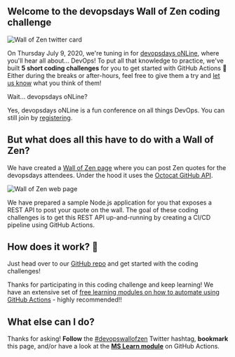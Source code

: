 ## Welcome to the devopsdays Wall of Zen coding challenge

![Wall of Zen twitter card](./assets/devopswallofzentwitter-lowres.png)

On Thursday July 9, 2020, we're tuning in for [devopsdays oNLine](https://devopsdays.org/events/2020-amsterdam/welcome/), where you'll hear all about... DevOps! To put all that knowledge to practice, we've built **5 short coding challenges** for you to get started with GitHub Actions 🚀 
Either during the breaks or after-hours, feel free to give them a try and [let us know](https://twitter.com/msdev_we) what you think of them!

Wait... devopsdays oNLine?

Yes, devopsdays oNLine is a fun conference on all things DevOps. You can still join by [registering](https://devopsdays.org/events/2020-amsterdam/program).


## But what does all this have to do with a Wall of Zen?

We have created a [Wall of Zen page](https://aka.ms/wallofzen) where you can post Zen quotes for the devopsdays attendees. Under the hood it uses the [Octocat GitHub API](https://api.github.com/octocat).

![Wall of Zen web page](./assets/wallofzen.png)

We have prepared a sample Node.js application for you that exposes a REST API to post your quote on the wall. The goal of these coding challenges is to get this REST API up-and-running by creating a CI/CD pipeline using GitHub Actions.


## How does it work? 🧰

Just head over to our [GitHub repo](https://github.com/GitHub-Coding-Challenge/devopsdaysams-actions) and get started with the coding challenges!

Thanks for participating in this coding challenge and keep learning! We have an extensive set of [free learning modules on how to automate using GitHub Actions](https://docs.microsoft.com/en-us/learn/paths/automate-workflow-github-actions/?ocid=aid3016779) - highly recommended!!


## What else can I do?

Thanks for asking! **Follow** the [#devopswallofzen](https://twitter.com/search?q=%23devopswallofzen) Twitter hashtag, **bookmark** this page, and/or have a look at the [**MS Learn module**](https://docs.microsoft.com/en-us/learn/paths/automate-workflow-github-actions/?ocid=aid3016779) on GitHub Actions.
